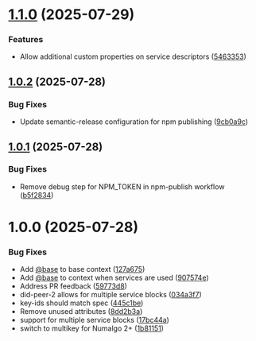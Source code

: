 # [1.1.0](https://github.com/aviarytech/did-peer/compare/v1.0.2...v1.1.0) (2025-07-29)


### Features

* Allow additional custom properties on service descriptors ([5463353](https://github.com/aviarytech/did-peer/commit/54633530261730a6b9a69d06f7ac68cdcccf41d6))

## [1.0.2](https://github.com/aviarytech/did-peer/compare/v1.0.1...v1.0.2) (2025-07-28)


### Bug Fixes

* Update semantic-release configuration for npm publishing ([9cb0a9c](https://github.com/aviarytech/did-peer/commit/9cb0a9c59e929aec97b49d5db7f2072e50c26f46))

## [1.0.1](https://github.com/aviarytech/did-peer/compare/v1.0.0...v1.0.1) (2025-07-28)


### Bug Fixes

* Remove debug step for NPM_TOKEN in npm-publish workflow ([b5f2834](https://github.com/aviarytech/did-peer/commit/b5f2834d1c3c24d4ec2fcdc419dd3bc9b3566633))

# 1.0.0 (2025-07-28)


### Bug Fixes

* Add [@base](https://github.com/base) to base context ([127a675](https://github.com/aviarytech/did-peer/commit/127a67588e83affcc04354e09775585b9b1634c8))
* Add [@base](https://github.com/base) to context when services are used ([907574e](https://github.com/aviarytech/did-peer/commit/907574e67902e47c067b401399fae7eaff1a6be4))
* Address PR feedback ([59773d8](https://github.com/aviarytech/did-peer/commit/59773d8e3a3924d4409532b768c4d2d048dd4d44))
* did-peer-2 allows for multiple service blocks ([034a3f7](https://github.com/aviarytech/did-peer/commit/034a3f729a6ba8cf4ae2ec28f5334f93d2bcf781))
* key-ids should match spec ([445c1be](https://github.com/aviarytech/did-peer/commit/445c1be01903255192270a63c2b4a75ef6c93ed2))
* Remove unused attributes ([8dd2b3a](https://github.com/aviarytech/did-peer/commit/8dd2b3a5cd2b073a1a5cff3bacb5dba72a4e977e))
* support for multiple service blocks ([17bc44a](https://github.com/aviarytech/did-peer/commit/17bc44a76bbf796295cc6aff069753cabe609c01))
* switch to multikey for Numalgo 2+ ([1b81151](https://github.com/aviarytech/did-peer/commit/1b8115196a3123704bb3f5d44faa7429656899db))
